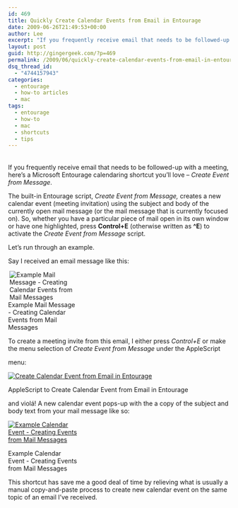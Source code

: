 ```yaml
---
id: 469
title: Quickly Create Calendar Events from Email in Entourage
date: 2009-06-26T21:49:53+00:00
author: Lee
excerpt: "If you frequently receive email that needs to be followed-up with a meeting, here's a Microsoft Entourage calendaring shortcut you'll love - Create Event from Message. See an example of how to use it in this how-to article.<!--more-->"
layout: post
guid: http://gingergeek.com/?p=469
permalink: /2009/06/quickly-create-calendar-events-from-email-in-entourage/
dsq_thread_id:
  - "4744157943"
categories:
  - entourage
  - how-to articles
  - mac
tags:
  - entourage
  - how-to
  - mac
  - shortcuts
  - tips
---
```

<div style="padding: 0px 5px 5px 0px;">
  <span style="position:relative;float:left;padding-right:5px;"> </span>
</div>

If you frequently receive email that needs to be followed-up with a meeting, here’s a Microsoft Entourage calendaring shortcut you’ll love – _Create Event from Message_.

The built-in Entourage script, _Create Event from Message,_ creates a new calendar event (meeting invitation) using the subject and body of the currently open mail message (or the mail message that is currently focused on). So, whether you have a particular piece of mail open in its own window or have one highlighted, press **Control+E** (otherwise written as **^E**) to activate the _Create Event from Message_ script.

Let’s run through an example.<!--more-->

Say I received an email message like this:
  


<div id="attachment_486" style="width: 160px" class="wp-caption alignnone">
  <a rel="attachment wp-att-486" href="http://gingergeek.com/2009/06/quickly-create-calendar-events-from-email-in-entourage/example-mail-message-creating-calendar-events-from-mail-messages/"><img class="size-thumbnail wp-image-486 " title="Example Mail Message - Creating Calendar Events from Mail Messages" src="https://i2.wp.com/gingergeek.com/wp-content/uploads/2009/06/Example-Mail-Message-Creating-Calendar-Events-from-Mail-Messages.png?resize=150%2C150" alt="Example Mail Message - Creating Calendar Events from Mail Messages" align="right" srcset="https://i2.wp.com/gingergeek.com/wp-content/uploads/2009/06/Example-Mail-Message-Creating-Calendar-Events-from-Mail-Messages.png?resize=150%2C150 150w, https://i2.wp.com/gingergeek.com/wp-content/uploads/2009/06/Example-Mail-Message-Creating-Calendar-Events-from-Mail-Messages.png?zoom=2&resize=150%2C150 300w, https://i2.wp.com/gingergeek.com/wp-content/uploads/2009/06/Example-Mail-Message-Creating-Calendar-Events-from-Mail-Messages.png?zoom=3&resize=150%2C150 450w" sizes="(max-width: 150px) 100vw, 150px" data-recalc-dims="1" /></a>
  
  <p class="wp-caption-text">
    Example Mail Message - Creating Calendar Events from Mail Messages
  </p>
</div>


  
To create a meeting invite from this email, I either press _Control+E_ or make the menu selection of _Create Event from Message_ under the AppleScript
  
menu:

<div id="attachment_471" style="width: 610px" class="wp-caption aligncenter">
  <a rel="attachment wp-att-471" href="http://gingergeek.com/2009/06/quickly-create-calendar-events-from-email-in-entourage/create-calendar-event-from-email-in-entourage/"><img class="size-medium wp-image-471 " title="AppleScript to Create Calendar Event from Email in Entourage" src="https://i0.wp.com/gingergeek.com/wp-content/uploads/2009/06/Create-Calendar-Event-from-Email-in-Entourage.png?resize=600%2C82" alt="Create Calendar Event from Email in Entourage" srcset="https://i0.wp.com/gingergeek.com/wp-content/uploads/2009/06/Create-Calendar-Event-from-Email-in-Entourage.png?w=887 887w, https://i0.wp.com/gingergeek.com/wp-content/uploads/2009/06/Create-Calendar-Event-from-Email-in-Entourage.png?resize=300%2C41 300w" sizes="(max-width: 600px) 100vw, 600px" data-recalc-dims="1" /></a>
  
  <p class="wp-caption-text">
    AppleScript to Create Calendar Event from Email in Entourage
  </p>
</div>

and violá! A new calendar event pops-up with the a copy of the subject and body text from your mail message like so:

<div id="attachment_485" style="width: 160px" class="wp-caption alignnone">
  <a rel="attachment wp-att-485" href="http://gingergeek.com/2009/06/quickly-create-calendar-events-from-email-in-entourage/calendar-event-creating-events-from-mail-messages/"><img class="size-thumbnail wp-image-485" title="Calendar Event - Creating Events from Mail Messages" src="https://i2.wp.com/gingergeek.com/wp-content/uploads/2009/06/Calendar-Event-Creating-Events-from-Mail-Messages.png?resize=150%2C150" alt="Example Calendar Event - Creating Events from Mail Messages" srcset="https://i2.wp.com/gingergeek.com/wp-content/uploads/2009/06/Calendar-Event-Creating-Events-from-Mail-Messages.png?resize=150%2C150 150w, https://i2.wp.com/gingergeek.com/wp-content/uploads/2009/06/Calendar-Event-Creating-Events-from-Mail-Messages.png?zoom=2&resize=150%2C150 300w, https://i2.wp.com/gingergeek.com/wp-content/uploads/2009/06/Calendar-Event-Creating-Events-from-Mail-Messages.png?zoom=3&resize=150%2C150 450w" sizes="(max-width: 150px) 100vw, 150px" data-recalc-dims="1" /></a>
  
  <p class="wp-caption-text">
    Example Calendar Event - Creating Events from Mail Messages
  </p>
</div>

This shortcut has save me a good deal of time by relieving what is usually a manual copy-and-paste process to create new calendar event on the same topic of an email I’ve received.